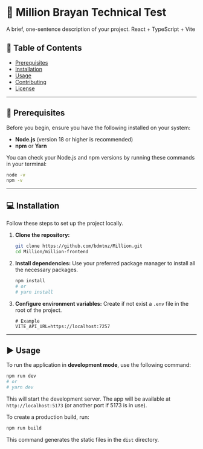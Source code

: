 # 🚀 Million Brayan Technical Test

A brief, one-sentence description of your project. React + TypeScript + Vite

## 📝 Table of Contents

  - [Prerequisites](https://www.google.com/search?q=%23prerequisites)
  - [Installation](https://www.google.com/search?q=%23installation)
  - [Usage](https://www.google.com/search?q=%23usage)
  - [Contributing](https://www.google.com/search?q=%23contributing)
  - [License](https://www.google.com/search?q=%23license)

-----

## 🔧 Prerequisites

Before you begin, ensure you have the following installed on your system:

  - **Node.js** (version 18 or higher is recommended)
  - **npm** or **Yarn**

You can check your Node.js and npm versions by running these commands in your terminal:

```bash
node -v
npm -v
```

-----

## 💻 Installation

Follow these steps to set up the project locally.

1.  **Clone the repository:**

    ```bash
    git clone https://github.com/bdmtnz/Million.git
    cd Million/million-frontend
    ```

2.  **Install dependencies:**
    Use your preferred package manager to install all the necessary packages.

    ```bash
    npm install
    # or
    # yarn install
    ```

3.  **Configure environment variables:**
    Create if not exist a `.env` file in the root of the project.

    ```
    # Example
    VITE_API_URL=https://localhost:7257
    ```

-----

## ▶️ Usage

To run the application in **development mode**, use the following command:

```bash
npm run dev
# or
# yarn dev
```

This will start the development server. The app will be available at `http://localhost:5173` (or another port if 5173 is in use).

To create a production build, run:

```bash
npm run build
```

This command generates the static files in the `dist` directory.